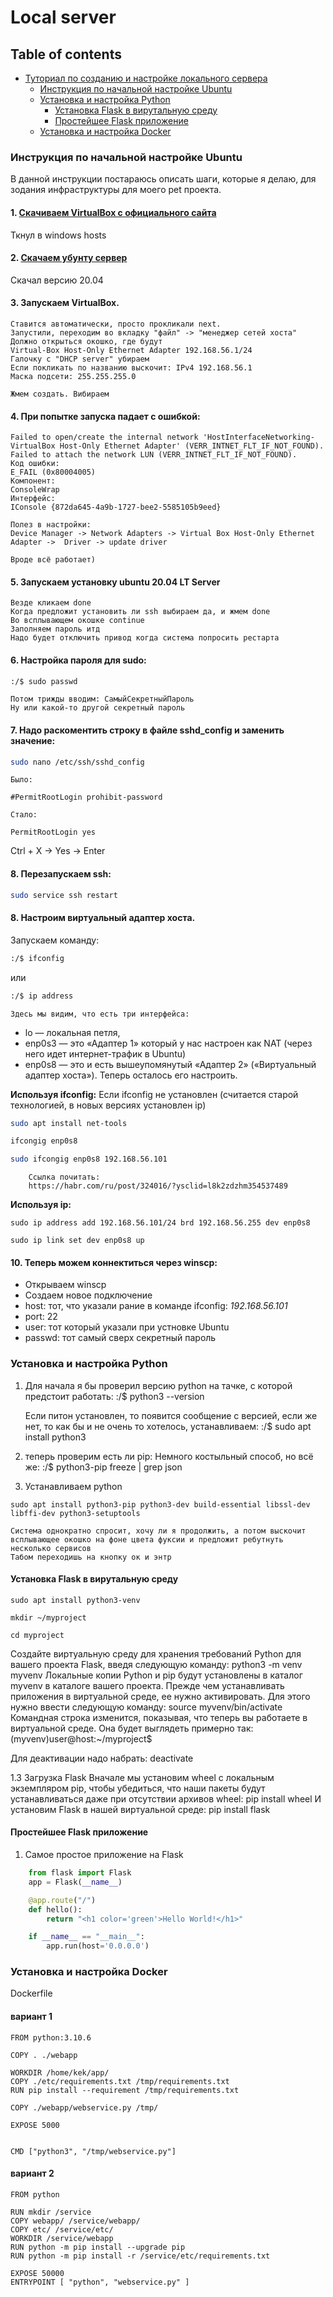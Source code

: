 # Local server

## Table of contents
	
* [Туториал по созданию и настройке локального сервера](#)
	* [Инструкция по начальной настройке Ubuntu](#local_server_setup)
	* [Установка и настройка Python](#python_setup)
		* [Установка Flask в вирутальную среду](#flask_setup)
		* [Простейшее Flask приложение](#simple_flask)
	* [Установка и настройка Docker](#docker_setup)


<a id="local_server_setup"></a>
### Инструкция по начальной настройке Ubuntu
В данной инструкции постараюсь описать шаги, которые я делаю, для зодания инфраструктуры для моего pet проекта.

#### 1. [Скачиваем VirtualBox с официального сайта](https://www.virtualbox.org/wiki/Downloads)

Ткнул в windows hosts

#### 2. [Скачаем убунту сервер](https://ubuntu.com/download/server)

Скачал версию 20.04

#### 3. Запускаем VirtualBox.

	Ставится автоматически, просто прокликали next.
	Запустили, переходим во вкладку "файл" -> "менеджер сетей хоста"
	Должно открыться окошко, где будут 
	Virtual-Box Host-Only Ethernet Adapter 192.168.56.1/24
	Галочку с "DHCP server" убираем 
	Если покликать по названию выскочит: IPv4 192.168.56.1
	Маска подсети: 255.255.255.0
	
	Жмем создать. Вибираем 
		
#### 4. При попытке запуска падает с ошибкой:

```
Failed to open/create the internal network 'HostInterfaceNetworking-VirtualBox Host-Only Ethernet Adapter' (VERR_INTNET_FLT_IF_NOT_FOUND).
Failed to attach the network LUN (VERR_INTNET_FLT_IF_NOT_FOUND).
Код ошибки: 
E_FAIL (0x80004005)
Компонент: 
ConsoleWrap
Интерфейс: 
IConsole {872da645-4a9b-1727-bee2-5585105b9eed}
```

	Полез в настройки:
	Device Manager -> Network Adapters -> Virtual Box Host-Only Ethernet Adapter ->  Driver -> update driver

	Вроде всё работает)

#### 5. Запускаем установку ubuntu 20.04 LT Server

	Везде кликаем done
	Когда предложит установить ли ssh выбираем да, и жмем done
	Во всплывающем окошке continue 
	Заполняем пароль итд
	Надо будет отключить привод когда система попросить рестарта 


#### 6. Настройка пароля для sudo:
	
```bash
:/$ sudo passwd
```

	Потом трижды вводим: СамыйСекретныйПароль
	Ну или какой-то другой секретный пароль

#### 7. Надо раскоментить строку в файле sshd_config и заменить значение:
```bash
sudo nano /etc/ssh/sshd_config
```
	
	Было:
```	
#PermitRootLogin prohibit-password
```

	Стало:
```
PermitRootLogin yes
```
	
Ctrl + X -> Yes -> Enter

#### 8. Перезапускаем ssh:
```bash
sudo service ssh restart
```


#### 8. Настроим виртуальный адаптер хоста. 

Запускаем команду:
```bash
:/$ ifconfig 
```
или
```bash
:/$ ip address
```

	Здесь мы видим, что есть три интерфейса: 
	
- lo — локальная петля, 
- enp0s3 — это «Адаптер 1» который у нас настроен как NAT (через него идет интернет-трафик в Ubuntu) 
- enp0s8 — это и есть вышеупомянутый «Адаптер 2» («Виртуальный адаптер хоста»). Теперь осталось его настроить.
	
**Используя ifconfig:**
Если ifconfig не установлен (считается старой технологией, в новых версиях установлен ip)


```bash
sudo apt install net-tools

ifcongig enp0s8

sudo ifcongig enp0s8 192.168.56.101
```	
		Ссылка почитать:
		https://habr.com/ru/post/324016/?ysclid=l8k2zdzhm354537489


**Используя ip:**
	
```
sudo ip address add 192.168.56.101/24 brd 192.168.56.255 dev enp0s8

sudo ip link set dev enp0s8 up
```



#### 10. Теперь можем коннектиться через winscp:
- Открываем winscp
- Создаем новое подключение
- host: тот, что указали рание в команде ifconfig: *192.168.56.101*
- port: 22
- user: тот который указали при устновке Ubuntu
- passwd: тот самый сверх секретный пароль




<a id="python_setup"></a>
### Установка и настройка Python

1. Для начала я бы проверил версию python на тачке, с которой предстоит работать:
	:/$ python3 --version
	
	Если питон установлен, то появится сообщение с версией, если же нет, то как бы и не очень то хотелось, устанавливаем:
	:/$ sudo apt install python3
	
	
2. теперь проверим есть ли pip:
	Немного костыльный способ, но всё же:
	:/$ python3-pip freeze | grep json
	
	

3.	Устанавливаем python
```
sudo apt install python3-pip python3-dev build-essential libssl-dev libffi-dev python3-setuptools
```

	Система однократно спросит, хочу ли я продолжить, а потом выскочит всплывающее окошко на фоне цвета фуксии и предложит ребутнуть несколько сервисов
	Табом переходишь на кнопку ок и энтр


<a id="flask_setup"></a>
#### Установка Flask в вирутальную среду
```
sudo apt install python3-venv

mkdir ~/myproject

cd myproject
```

Создайте виртуальную среду для хранения требований Python для вашего проекта Flask, введя следующую команду:
python3 -m venv myvenv
Локальные копии Python и pip будут установлены в каталог myvenv в каталоге вашего проекта. Прежде чем устанавливать приложения в виртуальной среде, ее нужно активировать. Для этого нужно ввести следующую команду:
source myvenv/bin/activate
Командная строка изменится, показывая, что теперь вы работаете в виртуальной среде. Она будет выглядеть примерно так: (myvenv)user@host:~/myproject$

Для деактивации надо набрать: deactivate

1.3 Загрузка Flask
Вначале мы установим wheel с локальным экземпляром pip, чтобы убедиться, что наши пакеты будут устанавливаться даже при отсутствии архивов wheel:
pip install wheel
И установим Flask в нашей виртуальной среде:
pip install flask

<a id="simple_flask"></a>
#### Простейшее Flask приложение
1. Самое простое приложение на Flask

```python
	from flask import Flask
	app = Flask(__name__)

	@app.route("/")
	def hello():
		return "<h1 color='green'>Hello World!</h1>"

	if __name__ == "__main__":
		app.run(host='0.0.0.0')
```	

<a id="docker_setup"></a>
### Установка и настройка Docker





Dockerfile
#### вариант 1
```
FROM python:3.10.6

COPY . ./webapp

WORKDIR /home/kek/app/
COPY ./etc/requirements.txt /tmp/requirements.txt
RUN pip install --requirement /tmp/requirements.txt

COPY ./webapp/webservice.py /tmp/

EXPOSE 5000


CMD ["python3", "/tmp/webservice.py"]
```


#### вариант 2
```
FROM python

RUN mkdir /service
COPY webapp/ /service/webapp/
COPY etc/ /service/etc/
WORKDIR /service/webapp
RUN python -m pip install --upgrade pip
RUN python -m pip install -r /service/etc/requirements.txt

EXPOSE 50000
ENTRYPOINT [ "python", "webservice.py" ]
```